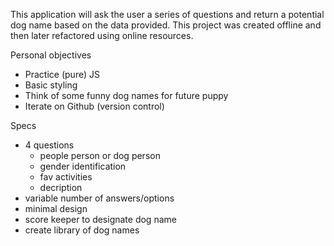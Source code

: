 This application will ask the user a series of questions and return a potential dog name based on the data provided. This project was created offline and then later refactored using online resources.

Personal objectives
- Practice (pure) JS
- Basic styling
- Think of some funny dog names for future puppy
- Iterate on Github (version control)

Specs
- 4 questions
    - people person or dog person
    - gender identification
    - fav activities
    - decription
- variable number of answers/options
- minimal design
- score keeper to designate dog name
- create library of dog names
